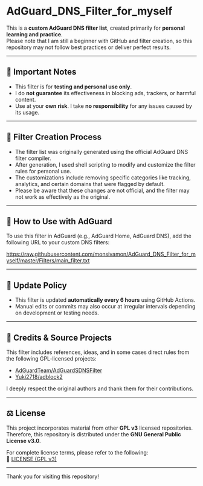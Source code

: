 # AdGuard_DNS_Filter_for_myself

This is a **custom AdGuard DNS filter list**, created primarily for **personal learning and practice**.  
Please note that I am still a beginner with GitHub and filter creation, so this repository may not follow best practices or deliver perfect results.

---

## 📌 Important Notes

- This filter is for **testing and personal use only**.
- I do **not guarantee** its effectiveness in blocking ads, trackers, or harmful content.
- Use at your **own risk**. I take **no responsibility** for any issues caused by its usage.

---

## 🔧 Filter Creation Process
- The filter list was originally generated using the official AdGuard DNS filter compiler.
- After generation, I used shell scripting to modify and customize the filter rules for personal use.
- The customizations include removing specific categories like tracking, analytics, and certain domains that were flagged by default.
- Please be aware that these changes are not official, and the filter may not work as effectively as the original.

---

## 🔗 How to Use with AdGuard

To use this filter in AdGuard (e.g., AdGuard Home, AdGuard DNS), add the following URL to your custom DNS filters:

https://raw.githubusercontent.com/monsivamon/AdGuard_DNS_Filter_for_myself/master/Filters/main_filter.txt

---

## 🔄 Update Policy

- This filter is updated **automatically every 6 hours** using GitHub Actions.
- Manual edits or commits may also occur at irregular intervals depending on development or testing needs.

---

## 📝 Credits & Source Projects

This filter includes references, ideas, and in some cases direct rules from the following GPL-licensed projects:

- [AdGuardTeam/AdGuardSDNSFilter](https://github.com/AdguardTeam/AdGuardSDNSFilter)
- [Yuki2718/adblock2](https://github.com/Yuki2718/adblock2)

I deeply respect the original authors and thank them for their contributions.

---

## ⚖️ License

This project incorporates material from other **GPL v3** licensed repositories.  
Therefore, this repository is distributed under the **GNU General Public License v3.0**.

For complete license terms, please refer to the following:  
📄 [LICENSE (GPL v3)](https://www.gnu.org/licenses/gpl-3.0.en.html)

---

Thank you for visiting this repository!
